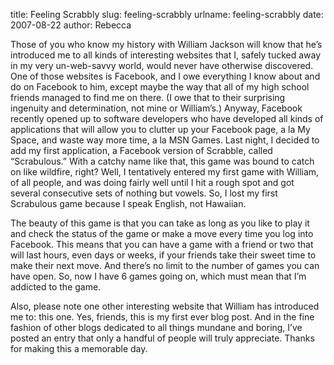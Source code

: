 title: Feeling Scrabbly
slug: feeling-scrabbly
urlname: feeling-scrabbly
date: 2007-08-22
author: Rebecca

Those of you who know my history with William Jackson will know that he&#x02bc;s
introduced me to all kinds of interesting websites that I, safely tucked away in
my very un-web-savvy world, would never have otherwise discovered. One of those
websites is Facebook, and I owe everything I know about and do on Facebook to
him, except maybe the way that all of my high school friends managed to find me
on there. (I owe that to their surprising ingenuity and determination, not mine
or William&#x02bc;s.) Anyway, Facebook recently opened up to software developers
who have developed all kinds of applications that will allow you to clutter up
your Facebook page, a la My Space, and waste way more time, a la MSN Games. Last
night, I decided to add my first application, a Facebook version of Scrabble,
called &ldquo;Scrabulous.&rdquo; With a catchy name like that, this game was
bound to catch on like wildfire, right? Well, I tentatively entered my first
game with William, of all people, and was doing fairly well until I hit a rough
spot and got several consecutive sets of nothing but vowels. So, I lost my first
Scrabulous game because I speak English, not Hawaiian.

The beauty of this game is that you can take as long as you like to play it and
check the status of the game or make a move every time you log into Facebook.
This means that you can have a game with a friend or two that will last hours,
even days or weeks, if your friends take their sweet time to make their next
move. And there&#x02bc;s no limit to the number of games you can have open. So,
now I have 6 games going on, which must mean that I&#x02bc;m addicted to the
game.

Also, please note one other interesting website that William has introduced me
to: this one. Yes, friends, this is my first ever blog post. And in the fine
fashion of other blogs dedicated to all things mundane and boring, I&#x02bc;ve
posted an entry that only a handful of people will truly appreciate. Thanks for
making this a memorable day.
